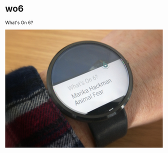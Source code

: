 # wo6
What's On 6?

![What's On 6?](https://raw.githubusercontent.com/betandr/wo6/master/wo6.jpg "What's On 6?")
